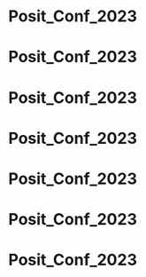 # Posit_Conf_2023
# Posit_Conf_2023
# Posit_Conf_2023
# Posit_Conf_2023
# Posit_Conf_2023
# Posit_Conf_2023
# Posit_Conf_2023
